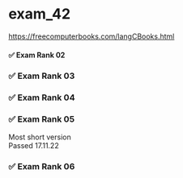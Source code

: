 # exam_42
  
https://freecomputerbooks.com/langCBooks.html   

#### ✅ Exam Rank 02

### ✅ Exam Rank 03

### ✅ Exam Rank 04

### ✅ Exam Rank 05
Most short version  
Passed 17.11.22
### ✅ Exam Rank 06
